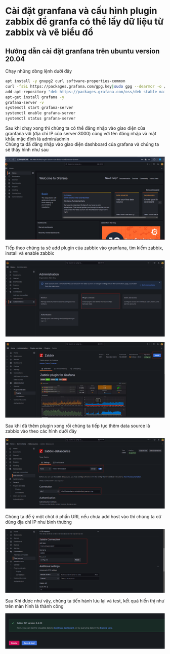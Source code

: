 # Cài đặt granfana và cấu hình plugin zabbix để granfa có thể lấy dữ liệu từ zabbix và vẽ biểu đồ
## Hướng dẫn cài đặt granfana trên ubuntu version 20.04
Chạy những dòng lệnh dưới đây 

```bash
apt install -y gnupg2 curl software-properties-common
curl -fsSL https://packages.grafana.com/gpg.key|sudo gpg --dearmor -o /etc/apt/trusted.gpg.d/grafana.gpg
add-apt-repository "deb https://packages.grafana.com/oss/deb stable main"
apt-get install grafana -y
grafana-server -v
systemctl start grafana-server
systemctl enable grafana-server
systemctl status grafana-server
```
Sau khi chạy xong thì chúng ta có thể đăng nhập vào giao diện của granfana với (địa chỉ IP của server:3000) cùng với tên đăng nhập và mật khẩu mặc định là admin/admin  
Chúng ta đã đăng nhập vào giao diện dashboard của grafana và chúng ta sẽ thấy hình như sau  

![Hình 1](https://github.com/haituan1703/Install_zabbix_draw_granfana_charts_from_zabbix_telegram_notifications/blob/main/docs/image/granfana_1.png?raw=true)  

Tiếp theo chúng ta sẽ add plugin của zabbix vào granfana, tìm kiếm zabbix, install và enable zabbix

![Hình 2](https://github.com/haituan1703/Install_zabbix_draw_granfana_charts_from_zabbix_telegram_notifications/blob/main/docs/image/granfana_2.png?raw=true)  


![Hình 3](https://github.com/haituan1703/Install_zabbix_draw_granfana_charts_from_zabbix_telegram_notifications/blob/main/docs/image/granfana_3.png?raw=true)



Sau khi đã thêm plugin xong rồi chúng ta tiếp tục thêm data source là zabbix vào theo các hình dưới đây

![Hình 4](https://github.com/haituan1703/Install_zabbix_draw_granfana_charts_from_zabbix_telegram_notifications/blob/main/docs/image/granfana_4.png?raw=true)  

Chúng ta để ý một chút ở phần URL nếu chưa add host vào thì chúng ta cứ dùng địa chỉ IP như bình thường

![Hình 5](https://github.com/haituan1703/Install_zabbix_draw_granfana_charts_from_zabbix_telegram_notifications/blob/main/docs/image/granfana_5.png?raw=true)  

Sau Khi được như vậy, chúng ta tiến hành lưu lại và test, kết quả hiển thị như trên màn hình là thành công 


![Hình 6](https://github.com/haituan1703/Install_zabbix_draw_granfana_charts_from_zabbix_telegram_notifications/blob/main/docs/image/granfana_6.png?raw=true)




